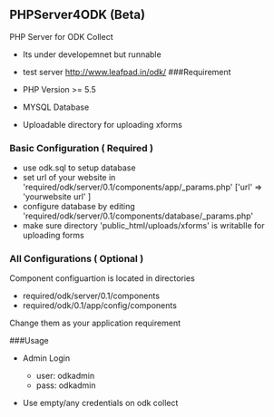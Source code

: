 ## PHPServer4ODK (Beta)
PHP Server for ODK Collect
- Its under developemnet but runnable
- test server http://www.leafpad.in/odk/
###Requirement

- PHP Version >= 5.5
- MYSQL Database
- Uploadable directory for uploading xforms

### Basic Configuration ( Required )
- use odk.sql to setup database
- set url of your website in 'required/odk/server/0.1/components/app/\_params.php' ['url' => 'yourwebsite url' ]
- configure database by editing 'required/odk/server/0.1/components/database/\_params.php'
- make sure directory 'public_html/uploads/xforms' is writablle for uploading forms

### All Configurations ( Optional )
Component configuartion is located in directories

 - required/odk/server/0.1/components
 - required/odk/0.1/app/config/components  

Change them as your application requirement


###Usage

- Admin Login
	- user: odkadmin
	- pass: odkadmin

- Use empty/any credentials on odk collect
